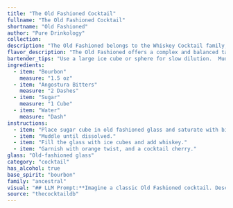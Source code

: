 ```yaml
---
title: "The Old Fashioned Cocktail"
fullname: "The Old Fashioned Cocktail"
shortname: "Old Fashioned"
author: "Pure Drinkology"
collection:
description: "The Old Fashioned belongs to the Whiskey Cocktail family, predating the modern cocktail era.  Its origins trace back to the 1800s, emerging from the Whiskey & Bitters drinks popular in America at the time. "
flavor_description: "The Old Fashioned offers a complex and balanced taste profile. The Bourbon provides a warm, oaky base with notes of caramel and vanilla. Demerara syrup adds a touch of sweetness and richness, while the aromatic bitters contribute spicy notes of clove and orange peel. Orange bitters add a citrusy twist, creating a harmonious blend of sweet, spicy, and bitter flavors. The overall experience is sophisticated, elegant, and slightly warming. "
bartender_tips: "Use a large ice cube or sphere for slow dilution.  Muddle the sugar and bitters with a splash of water, not the bourbon, for a more balanced sweetness.  Don't over-stir, aim for a well-chilled cocktail, not a diluted one.  Garnish with a flamed orange peel, expressing the oils over the drink for aroma. "
ingredients:
  - item: "Bourbon"
    measure: "1.5 oz"
  - item: "Angostura Bitters"
    measure: "2 Dashes"
  - item: "Sugar"
    measure: "1 Cube"
  - item: "Water"
    measure: "Dash"
instructions:
  - item: "Place sugar cube in old fashioned glass and saturate with bitters, add a dash of plain water."
  - item: "Muddle until dissolved."
  - item: "Fill the glass with ice cubes and add whiskey."
  - item: "Garnish with orange twist, and a cocktail cherry."
glass: "Old-fashioned glass"
category: "cocktail"
has_alcohol: true
base_spirit: "bourbon"
family: "ancestral"
visual: "## LLM Prompt:**Imagine a classic Old Fashioned cocktail. Describe its appearance in vivid detail, focusing on the following:*** **The color:** Is it a deep amber hue, or does it have a reddish tint? How does the light play on the surface?* **The texture:** Is it clear and still, or does it have a slight haze? How does the ice affect its appearance?* **The garnish:** What kind of orange peel is used? How is it twisted and placed on the rim of the glass? Are there any other garnishes present?* **The glassware:** What kind of glass is used? Is it chilled, and does it have any embellishments? * **The overall impression:** Does it look sophisticated and timeless, or bold and robust? **Provide your answer in a descriptive and engaging way, as if you were describing the cocktail to someone who has never seen it before.** "
source: "thecocktaildb"
---
```



